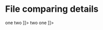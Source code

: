 # File comparing details

<div>
    <e:summary/>
    <e:given>
        <e:fl-set dir="dir">
            <file name="file"><![CDATA[
                <?xml version="1.0" encoding="UTF-8" standalone="yes"?>
                <data>
                    <one>one</one>
                    <two>two</two>
                </data>]]>
            </file>
        </e:fl-set>
    </e:given>
    <e:example name="Tag order">
        <e:then print="true">
            <e:fl-check dir="dir">
                <file name="file"><![CDATA[
                    <?xml version="1.0" encoding="UTF-8" standalone="yes"?>
                    <data>
                        <two>two</two>
                        <one>one</one>
                    </data>]]>
                </file>
            </e:fl-check>
        </e:then>
    </e:example>
</div>